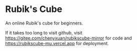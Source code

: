 # Rubik's Cube

An online Rubik's cube for beginners.

If it takes too long to visit github, visit https://gitee.com/chenyxuan/rubikscube-mirror for code and https://rubikscube-mu.vercel.app for deployment.
